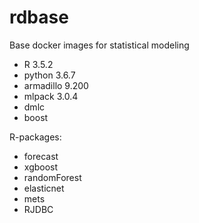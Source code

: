 # rdbase

Base docker images for statistical modeling

- R 3.5.2
- python 3.6.7
- armadillo 9.200
- mlpack 3.0.4
- dmlc
- boost

R-packages:
- forecast
- xgboost
- randomForest
- elasticnet
- mets
- RJDBC

